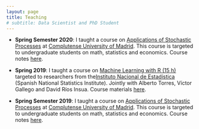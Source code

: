 ```yaml
---
layout: page
title: Teaching
# subtitle: Data Scientist and PhD Student
---
```


  - **Spring Semester 2020**: I taught a course on [Applications of Stochastic Processes](https://www.ucm.es/estudios/grado-economiamatematicas.-plan-900728) at [Complutense University of Madrid](https://matematicas.ucm.es/). This course is targeted to undergraduate students on math, statistics and economics.
  Course notes [here](https://roinaveiro.github.io/files/apres.pdf).

  - **Spring 2019**: I taught a course on [Machine Learning with R (15 h)](https://albertotb.github.io/curso-ml-R/)  targeted to researchers from the[Instituto Nacional de Estadística](https://www.ine.es/)
  (Spanish National Statistics Institute). Jointly with Alberto Torres, Víctor Gallego and David Ríos Insua.
   Course materials [here](https://github.com/roinaveiro/curso-ml-R).

  - **Spring Semester 2019**: I taught a course on [Applications of Stochastic Processes](https://www.ucm.es/estudios/grado-economiamatematicas.-plan-900728) at [Complutense University of Madrid](https://matematicas.ucm.es/). This course is targeted to undergraduate students on math, statistics and economics.
  Course notes [here](https://roinaveiro.github.io/files/apres.pdf).
